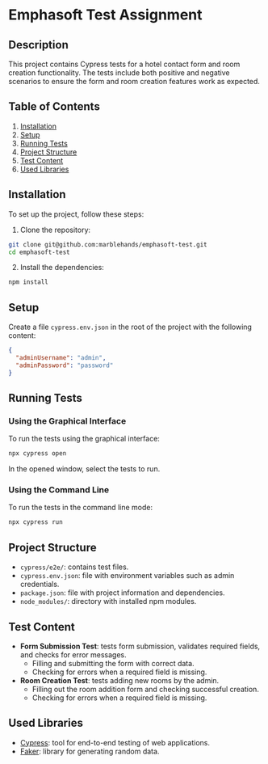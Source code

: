 # Emphasoft Test Assignment

## Description

This project contains Cypress tests for a hotel contact form and room creation functionality. The tests include both positive and negative scenarios to ensure the form and room creation features work as expected.

## Table of Contents

1. [Installation](#installation)
2. [Setup](#setup)
3. [Running Tests](#running-tests)
4. [Project Structure](#project-structure)
5. [Test Content](#test-content)
6. [Used Libraries](#used-libraries)

## Installation

To set up the project, follow these steps:

1. Clone the repository:

```bash
git clone git@github.com:marblehands/emphasoft-test.git
cd emphasoft-test
```

2. Install the dependencies:

```bash
npm install
```

## Setup

Create a file `cypress.env.json` in the root of the project with the following content:

```json
{
  "adminUsername": "admin",
  "adminPassword": "password"
}
```

## Running Tests

### Using the Graphical Interface

To run the tests using the graphical interface:

```sh
npx cypress open
```

In the opened window, select the tests to run.

### Using the Command Line

To run the tests in the command line mode:

```sh
npx cypress run
```

## Project Structure

- `cypress/e2e/`: contains test files.
- `cypress.env.json`: file with environment variables such as admin credentials.
- `package.json`: file with project information and dependencies.
- `node_modules/`: directory with installed npm modules.

## Test Content

- **Form Submission Test**: tests form submission, validates required fields, and checks for error messages.
  - Filling and submitting the form with correct data.
  - Checking for errors when a required field is missing.
- **Room Creation Test**: tests adding new rooms by the admin.
  - Filling out the room addition form and checking successful creation.
  - Checking for errors when a required field is missing.

## Used Libraries

- [Cypress](https://www.cypress.io/): tool for end-to-end testing of web applications.
- [Faker](https://fakerjs.dev/): library for generating random data.
